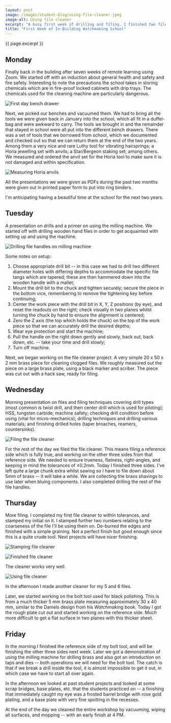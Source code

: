 ```yaml
---
layout: post
image: /images/student-blog/using-file-cleaner.jpeg
image-alt: Using file cleaner
excerpt: "A busy first week of drilling and filing. I finished two file cleaner tools to within ±0.2 mm tolerances, and started working on a bolt tool (polishing jig)."
title: "First Week of In-Building Watchmaking School"
---
```


{{ page.excerpt }}

## Monday
Finally back in the building after seven weeks of remote learning using Zoom. We started off with an induction about general health and safety and fire safety. Interesting to note the precautions the school takes in storing chemicals which are in fire-proof locked cabinets with drip trays. The chemicals used for the cleaning machine are particularly dangerous.

![First day bench drawer](/images/student-blog/first-day-bench-drawer.jpg)

Next, we picked our benches and vacuumed them. We had to bring all the tools we were given back in January into the school, which all fit in a duffel-bag and were awkward to carry. The tools we brought in and the remainder that stayed in school were all put into the different bench drawers. There was a set of tools that we borrowed from school, which we documented and checked out so that we can return them at the end of the two years. Among them a very nice and rare Luthy tool for vibrating hairsprings; a Horia jewelling set with anvils; a Star/Bergeon staking set; among others. We measured and ordered the anvil set for the Horia tool to make sure it is not damaged and within specification.

![Measuring Horia anvils](/images/student-blog/measuring-horia-anvils.jpg)

All the presentations we were given as PDFs during the past two months were given out in printed paper form to put into ring binders.

I'm anticipating having a beautiful time at the school for the next two years.

## Tuesday
A presentation on drills and a primer on using the milling machine. We started off with drilling wooden hand files in order to get acquainted with setting up and using the machine.

![Drilling file handles on milling machine](/images/student-blog/drilling-file-handles-on-milling-machine.jpg)

Some notes on setup:
1. Choose appropriate drill bit -- in this case we had to drill two different diameter holes with differing depths to accommodate the specific file tangs which are tapered; these are then hammered down into the wooden handle with a mallet;
2. Mount the drill bit to the chuck and tighten securely; secure the piece in the bottom vice, remembering to remove the tightening key before continuing;
3. Center the work piece with the drill bit in X, Y, Z positions (by eye), and reset the readouts on the right; check visually in two planes whilst turning the chuck by hand to ensure the alignment is centered;
4. Zero the Z axis (the top which holds the chuck) on the top of the work piece so that we can accurately drill the desired depths;
5. Wear eye protection and start the machine;
6. Pull the handle on the right down gently and slowly, back out, back down, etc. -- take your time and drill slowly;
7. Turn off machine.

Next, we began working on the file cleaner project. A very simple 20 x 50 x 2 mm brass piece for cleaning clogged files. We roughly measured out the piece on a large brass plate, using a black marker and scriber. The piece was cut out with a hack saw, ready for filing.

## Wednesday
Morning presentation on files and filing techniques covering drill types (most common is twist drill, and then center drill which is used for piloting); HSS, tungsten carbide; machine safety; checking drill condition before using (vital for micro-mechanics); drilling techniques and drilling various materials; and finishing drilled holes (taper broaches, reamers, countersinks).

![Filing the file cleaner](/images/student-blog/filing-file-cleaner.jpg)

For the rest of the day we filed the file cleaner. This means filing a reference side which is fully true, and working on the other three sides from that reference side. We needed to ensure trueness, flatness, right-angles, and keeping in mind the tolerances of ±0.2mm. Today I finished three sides. I've left quite a large chunk extra whilst sawing so I have to file down about 5mm of brass -- it will take a while. We are collecting the brass shavings to use later when bluing components. I also completed drilling the rest of the file handles.

## Thursday
More filing. I completed my first file cleaner to within tolerances, and stamped my initial on it. I stamped further two numbers relating to the coarseness of the file I'll be using them on. De-burred the edges and finished with a simple graining. Not a perfect finish but good enough since this is a quite crude tool. Next projects will have nicer finishing.

![Stamping file cleaner](/images/student-blog/stamping-file-cleaner.jpeg)

![Finished file cleaner](/images/student-blog/finished-file-cleaner.jpeg)

The cleaner works very well.

![Using file cleaner](/images/student-blog/using-file-cleaner.jpeg)

In the afternoon I made another cleaner for my 5 and 6 files.

Later, we started working on the bolt tool used for black polishing. This is from a much thicker 5 mm brass plate measuring approximately 30 x 40 mm, similar to the Daniels design from his *Watchmaking* book. Today I got the rough plate cut out and started working on the reference side. Much more difficult to get a flat surface in two planes with this thicker sheet.

## Friday
In the morning I finished the reference side of my bolt tool, and will be finishing the other three sides next week. Later we got a demonstration of using the milling machine for drilling brass and also got an introduction on taps and dies -- both operations we will need for the bolt tool. The catch is that if we break a drill inside the tool, it is almost impossible to get it out, in which case we have to start all over again.

In the afternoon we looked at past student projects and looked at some scrap bridges, base plates, etc. that the students practiced on -- a finishing that immediately caught my eye was a frosted barrel bridge with rose gold plating, and a base plate with very fine spotting in the recesses.

At the end of the day we cleaned the entire workshop by vacuuming, wiping all surfaces, and mopping -- with an early finish at 4 PM.

